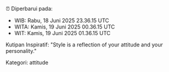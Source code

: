 ⏰ Diperbarui pada:
- WIB: Rabu, 18 Juni 2025 23.36.15 UTC
- WITA: Kamis, 19 Juni 2025 00.36.15 UTC
- WIT: Kamis, 19 Juni 2025 01.36.15 UTC

Kutipan Inspiratif:
"Style is a reflection of your attitude and your personality."


Kategori: attitude

